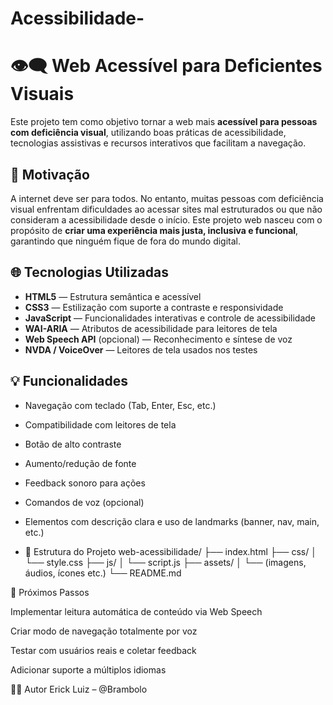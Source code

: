 # Acessibilidade-

# 👁️‍🗨️ Web Acessível para Deficientes Visuais

Este projeto tem como objetivo tornar a web mais **acessível para pessoas com deficiência visual**, utilizando boas práticas de acessibilidade, tecnologias assistivas e recursos interativos que facilitam a navegação.

## 🧠 Motivação

A internet deve ser para todos. No entanto, muitas pessoas com deficiência visual enfrentam dificuldades ao acessar sites mal estruturados ou que não consideram a acessibilidade desde o início. Este projeto web nasceu com o propósito de **criar uma experiência mais justa, inclusiva e funcional**, garantindo que ninguém fique de fora do mundo digital.

## 🌐 Tecnologias Utilizadas

- **HTML5** — Estrutura semântica e acessível
- **CSS3** — Estilização com suporte a contraste e responsividade
- **JavaScript** — Funcionalidades interativas e controle de acessibilidade
- **WAI-ARIA** — Atributos de acessibilidade para leitores de tela
- **Web Speech API** (opcional) — Reconhecimento e síntese de voz
- **NVDA / VoiceOver** — Leitores de tela usados nos testes

## 💡 Funcionalidades

- Navegação com teclado (Tab, Enter, Esc, etc.)
- Compatibilidade com leitores de tela
- Botão de alto contraste
- Aumento/redução de fonte
- Feedback sonoro para ações
- Comandos de voz (opcional)
- Elementos com descrição clara e uso de landmarks (banner, nav, main, etc.)

- 📁 Estrutura do Projeto
web-acessibilidade/
├── index.html
├── css/
│   └── style.css
├── js/
│   └── script.js
├── assets/
│   └── (imagens, áudios, ícones etc.)
└── README.md

📌 Próximos Passos

 Implementar leitura automática de conteúdo via Web Speech

 Criar modo de navegação totalmente por voz

 Testar com usuários reais e coletar feedback

 Adicionar suporte a múltiplos idiomas

 🧑‍💻 Autor
Erick Luiz – @Brambolo

